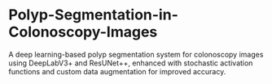 # Polyp-Segmentation-in-Colonoscopy-Images
A deep learning-based polyp segmentation system for colonoscopy images using DeepLabV3+ and ResUNet++, enhanced with stochastic activation functions and custom data augmentation for improved accuracy.
